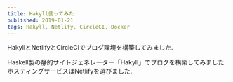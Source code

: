 ```yaml
---
title: Hakyll使ってみた
published: 2019-01-21
tags: Hakyll, Netlify, CircleCI, Docker
---
```


HakyllとNetlifyとCircleCIでブログ環境を構築してみました.

<!--more-->

Haskell製の静的サイトジェネレーター「Hakyll」でブログを構築してみました. ホスティングサービスはNetlifyを選びました.
